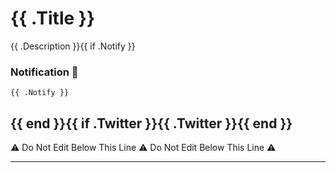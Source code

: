 # {{ .Title }}

{{ .Description }}{{ if .Notify }}

### Notification 🔔

```
{{ .Notify }}
```
{{ end }}{{ if .Twitter }}{{ .Twitter }}{{ end }}
---

⚠ Do Not Edit Below This Line ⚠ Do Not Edit Below This Line ⚠

---